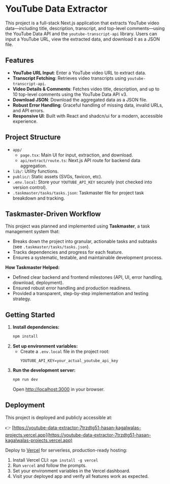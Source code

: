 # YouTube Data Extractor

This project is a full-stack Next.js application that extracts YouTube video data—including title, description, transcript, and top-level comments—using the YouTube Data API and the `youtube-transcript-api` library. Users can input a YouTube URL, view the extracted data, and download it as a JSON file.

## Features

- **YouTube URL Input**: Enter a YouTube video URL to extract data.
- **Transcript Fetching**: Retrieves video transcripts using `youtube-transcript-api`.
- **Video Details & Comments**: Fetches video title, description, and up to 10 top-level comments using the YouTube Data API v3.
- **Download JSON**: Download the aggregated data as a JSON file.
- **Robust Error Handling**: Graceful handling of missing data, invalid URLs, and API errors.
- **Responsive UI**: Built with React and shadcn/ui for a modern, accessible experience.

## Project Structure

- `app/`
  - `page.tsx`: Main UI for input, extraction, and download.
  - `api/extract/route.ts`: Next.js API route for backend data aggregation.
- `lib/`: Utility functions.
- `public/`: Static assets (SVGs, favicon, etc).
- `.env.local`: Store your `YOUTUBE_API_KEY` securely (not checked into version control).
- `.taskmaster/tasks/tasks.json`: Taskmaster file for project task breakdown and tracking.

## Taskmaster-Driven Workflow

This project was planned and implemented using **Taskmaster**, a task management system that:

- Breaks down the project into granular, actionable tasks and subtasks (see `.taskmaster/tasks/tasks.json`).
- Tracks dependencies and progress for each feature.
- Ensures a systematic, testable, and maintainable development process.

**How Taskmaster Helped:**

- Defined clear backend and frontend milestones (API, UI, error handling, download, deployment).
- Ensured robust error handling and production readiness.
- Provided a transparent, step-by-step implementation and testing strategy.

## Getting Started

1. **Install dependencies:**
   ```bash
   npm install
   ```
2. **Set up environment variables:**
   - Create a `.env.local` file in the project root:
     ```env
     YOUTUBE_API_KEY=your_actual_youtube_api_key
     ```
3. **Run the development server:**
   ```bash
   npm run dev
   ```
   Open [http://localhost:3000](http://localhost:3000) in your browser.

## Deployment

This project is deployed and publicly accessible at:

👉 [https://youtube-data-extractor-7trzdtg51-hasan-kagalwalas-projects.vercel.app](https://youtube-data-extractor-7trzdtg51-hasan-kagalwalas-projects.vercel.app)

Deploy to [Vercel](https://vercel.com/) for serverless, production-ready hosting:

1. Install Vercel CLI: `npm install -g vercel`
2. Run `vercel` and follow the prompts.
3. Set your environment variables in the Vercel dashboard.
4. Visit your deployed app and verify all features work as expected.
